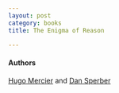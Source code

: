 ```yaml
---
layout: post
category: books
title: The Enigma of Reason 

---
```


#### Authors
[Hugo Mercier](https://sites.google.com/site/hugomercier/) and [Dan Sperber](http://www.dan.sperber.fr/)

